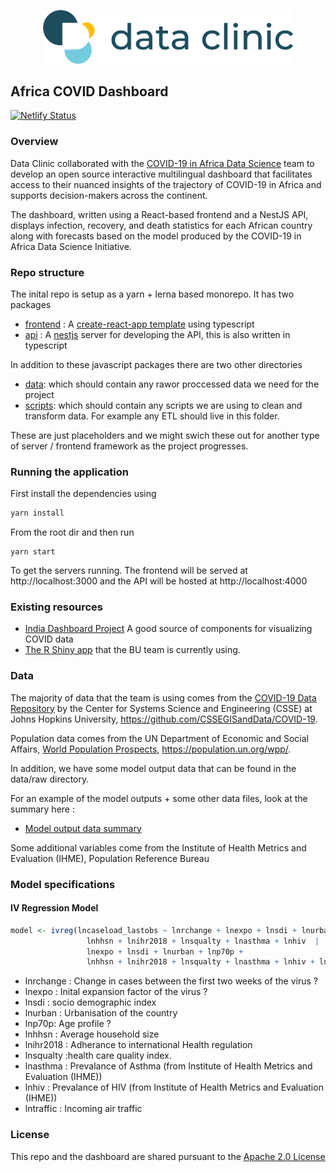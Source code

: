 
<p align="center">
  <img src="site-logo.png" width="400"/>
</p>

## Africa COVID Dashboard
[![Netlify Status](https://api.netlify.com/api/v1/badges/25700efb-ac20-4b91-8ce6-f9d4dcadc810/deploy-status)](https://app.netlify.com/sites/ts-africa-covid/deploys)

### Overview

Data Clinic collaborated with the [COVID-19 in Africa Data Science](https://sites.bu.edu/covid-19-in-africa/) team to develop an open source interactive multilingual dashboard that facilitates access to their nuanced insights of the trajectory of COVID-19 in Africa and supports decision-makers across the continent.

The dashboard, written using a React-based frontend and a NestJS API, displays infection, recovery, and death statistics for each African country along with forecasts based on the model produced by the COVID-19 in Africa Data Science Initiative.

### Repo structure 

The inital repo is setup as a yarn + lerna based monorepo. It has two packages 

- [frontend](/packages/frontend) : A [create-react-app template](https://github.com/facebook/create-react-app) using  typescript
- [api](/packages/api) : A [nestjs](https://nestjs.com/) server for developing the API, this is also written in typescript 

In addition to these javascript packages there are two other directories 
- [data](/data): which should contain any rawor proccessed data we need for the project 
- [scripts](/scripts): which should contain any scripts we are using to clean and transform data. For example any ETL should live in this folder.

These are just placeholders and we might swich these out for another type of server / frontend framework as the project progresses.

### Running the application 

First install the dependencies using 

```bash
yarn install
```

From the root dir and then run 

```
yarn start
```

To get the servers running. The frontend will be served at http://localhost:3000 and the API will be hosted at http://localhost:4000  

### Existing resources 

- [India Dashboard Project](https://www.covid19india.org/) A good source of components for visualizing COVID data 
- [The R Shiny app](https://github.com/tmh741/AFCOVIDDashboard) that the BU team is currently using.

### Data 

The majority of data that the team is using comes from the [COVID-19 Data Repository](https://github.com/CSSEGISandData/COVID-19) by the Center for Systems Science and Engineering (CSSE) at Johns Hopkins University, https://github.com/CSSEGISandData/COVID-19.

Population data comes from the UN Department of Economic and Social Affairs, [World Population Prospects](https://population.un.org/wpp/), https://population.un.org/wpp/.

In addition, we have some model output data that can be found in the data/raw directory. 

For an example of the model outputs + some other data files, look at the summary here : 
- [Model output data summary](/data/raw/test/summary.md)

Some additional variables come from the Institute of Health Metrics and Evaluation (IHME),  Population Reference Bureau 

### Model specifications 

#### IV Regression Model

```r
model <- ivreg(lncaseload_lastobs ~ lnrchange + lnexpo + lnsdi + lnurban + lnp70p +
                 lnhhsn + lnihr2018 + lnsqualty + lnasthma + lnhiv  | 
                 lnexpo + lnsdi + lnurban + lnp70p +
                 lnhhsn + lnihr2018 + lnsqualty + lnasthma + lnhiv + lntraffic,data= modeldata)
```

- lnrchange : Change in cases between the first two weeks of the virus ?
- lnexpo : Inital expansion factor of the virus ?
- lnsdi : socio demographic index
- lnurban : Urbanisation of the country
- lnp70p: Age profile ?
- lnhhsn : Average household size
- lnihr2018 : Adherance to international Health regulation
- lnsqualty :health care quality index.
- lnasthma  : Prevalance of Asthma (from Institute of Health Metrics and Evaluation (IHME))
- lnhiv : Prevalance of HIV (from Institute of Health Metrics and Evaluation (IHME))  
- lntraffic : Incoming air traffic

### License

This repo and the dashboard are shared pursuant to the [Apache 2.0 License](https://www.apache.org/licenses/LICENSE-2.0.html)
